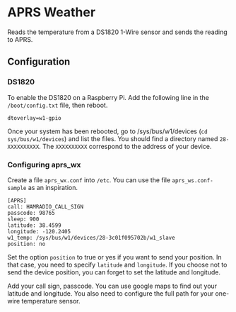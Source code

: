 # APRS Weather

Reads the temperature from a DS1820 1-Wire sensor and sends the reading to APRS.

## Configuration

### DS1820

To enable the DS1820 on a Raspberry Pi. Add the following line in the
`/boot/config.txt` file, then reboot.

```
dtoverlay=w1-gpio
```

Once your system has been rebooted, go to /sys/bus/w1/devices (`cd sys/bus/w1/devices`) and list the files. You should find a directory
named `28-XXXXXXXXXX`. The `XXXXXXXXXX` correspond to the address of your device.

### Configuring aprs_wx

Create a file `aprs_wx.conf` into `/etc`. You can use the file
`aprs_ws.conf-sample` as an inspiration.

```
[APRS]
call: HAMRADIO_CALL_SIGN
passcode: 98765
sleep: 900
latitude: 38.4599
longitude: -120.2405
w1_temp: /sys/bus/w1/devices/28-3c01f095702b/w1_slave
position: no
```

Set the option `position` to true or yes if you want to send your
position. In that case, you need to specify `latitude` and `longitude`. If
you choose not to send the device position, you can forget to set the
latitude and longitude.

Add your call sign, passcode. You can use google maps to find out your
latitude and longitude. You also need to configure the full path for
your one-wire temperature sensor.
